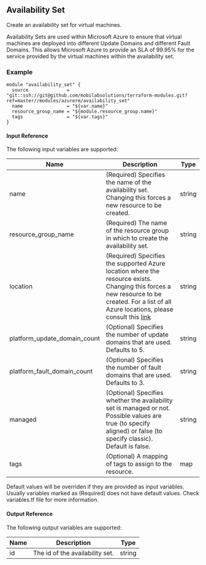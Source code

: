 ## Availability Set
Create an availability set for virtual machines.

Availability Sets are used within Microsoft Azure to ensure that virtual machines are deployed into different Update Domains and different Fault Domains. This allows Microsoft Azure to provide an SLA of 99.95% for the service provided by the virtual machines within the availability set.

### Example
```hcl
module "availability_set" {
  source              = "git::ssh://git@github.com/mobilabsolutions/terraform-modules.git?ref=master//modules/azurerm/availability_set"
  name                = "${var.name}"
  resource_group_name = "${module.resource_group.name}"
  tags                = "${var.tags}"
}
```

#### Input Reference
The following input variables are supported:

Name | Description | Type 
----------------- | --------- | -------- 
name  | (Required) Specifies the name of the availability set. Changing this forces a new resource to be created. | string 
resource_group_name | (Required) The name of the resource group in which to create the availability set. | string
location | (Required) Specifies the supported Azure location where the resource exists. Changing this forces a new resource to be created. For a list of all Azure locations, please consult this [link](https://azure.microsoft.com/en-us/regions/) | string 
platform_update_domain_count | (Optional) Specifies the number of update domains that are used. Defaults to 5. | string
platform_fault_domain_count | (Optional) Specifies the number of fault domains that are used. Defaults to 3. | string
managed | (Optional) Specifies whether the availability set is managed or not. Possible values are true (to specify aligned) or false (to specify classic). Default is false. | string
tags | (Optional) A mapping of tags to assign to the resource. | map

Default values will be overriden if they are provided as input variables. Usually variables marked as (Required) does not have default values. Check variables.tf file for more information.


#### Output Reference
The following output variables are supported:

Name | Description | Type
----------------- | --------- | --------
id  | The id of the availability set. | string